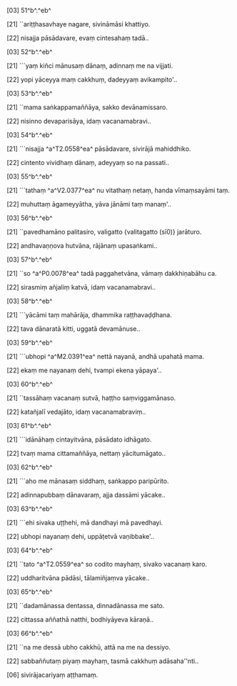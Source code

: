 [03] 51^b^.^eb^

[21] ``ariṭṭhasavhaye nagare, sivināmāsi khattiyo.

[22] nisajja pāsādavare, evaṃ cintesahaṃ tadā..

[03] 52^b^.^eb^

[21] ```yaṃ kiñci mānusaṃ dānaṃ, adinnaṃ me na vijjati.

[22] yopi yāceyya maṃ cakkhuṃ, dadeyyaṃ avikampito'..

[03] 53^b^.^eb^

[21] ``mama saṅkappamaññāya, sakko devānamissaro.

[22] nisinno devaparisāya, idaṃ vacanamabravi..

[03] 54^b^.^eb^

[21] ```nisajja ^a^T2.0558^ea^ pāsādavare, sivirājā mahiddhiko.

[22] cintento vividhaṃ dānaṃ, adeyyaṃ so na passati..

[03] 55^b^.^eb^

[21] ```tathaṃ ^a^V2.0377^ea^ nu vitathaṃ netaṃ, handa vīmaṃsayāmi taṃ.

[22] muhuttaṃ āgameyyātha, yāva jānāmi taṃ manaṃ'..

[03] 56^b^.^eb^

[21] ``pavedhamāno palitasiro, valigatto {valitagatto (sī0)} jarāturo.

[22] andhavaṇṇova hutvāna, rājānaṃ upasaṅkami..

[03] 57^b^.^eb^

[21] ``so ^a^P0.0078^ea^ tadā paggahetvāna, vāmaṃ  dakkhiṇabāhu ca.

[22] sirasmiṃ añjaliṃ katvā, idaṃ vacanamabravi..

[03] 58^b^.^eb^

[21] ```yācāmi taṃ mahārāja, dhammika raṭṭhavaḍḍhana.

[22] tava dānaratā kitti, uggatā devamānuse..

[03] 59^b^.^eb^

[21] ```ubhopi ^a^M2.0391^ea^ nettā nayanā, andhā upahatā mama.

[22] ekaṃ me nayanaṃ dehi, tvampi ekena yāpaya'..

[03] 60^b^.^eb^

[21] ``tassāhaṃ vacanaṃ sutvā, haṭṭho saṃviggamānaso.

[22] katañjalī vedajāto, idaṃ vacanamabraviṃ..

[03] 61^b^.^eb^

[21] ```idānāhaṃ cintayitvāna, pāsādato idhāgato.

[22] tvaṃ mama cittamaññāya, nettaṃ yācitumāgato..

[03] 62^b^.^eb^

[21] ```aho me mānasaṃ siddhaṃ, saṅkappo paripūrito.

[22] adinnapubbaṃ dānavaraṃ, ajja dassāmi yācake..

[03] 63^b^.^eb^

[21] ```ehi sivaka uṭṭhehi, mā dandhayi mā pavedhayi.

[22] ubhopi nayanaṃ dehi, uppāṭetvā vaṇibbake'..

[03] 64^b^.^eb^

[21] ``tato ^a^T2.0559^ea^ so codito mayhaṃ, sivako vacanaṃ karo.

[22] uddharitvāna pādāsi, tālamiñjaṃva yācake..

[03] 65^b^.^eb^

[21] ``dadamānassa dentassa, dinnadānassa me sato.

[22] cittassa aññathā natthi, bodhiyāyeva kāraṇā..

[03] 66^b^.^eb^

[21] ``na me dessā ubho cakkhū, attā na me na dessiyo.

[22] sabbaññutaṃ piyaṃ mayhaṃ, tasmā cakkhuṃ adāsaha''nti..

[06] sivirājacariyaṃ aṭṭhamaṃ.
